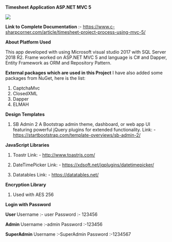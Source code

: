 # 

<b> Timesheet Application ASP.NET MVC 5</b>

<img src="/Online-Timesheet.png">

<b>Link to Complete Documentation</b> :- https://www.c-sharpcorner.com/article/timesheet-project-process-using-mvc-5/

<b>About Platform Used </b>

This app developed with using Microsoft visual studio 2017 with SQL Server 2018 R2.
Frame worked on ASP.NET MVC 5 and language is C# and Dapper, Entity Framework as ORM and Repository Pattern.



<b>External packages which are used in this Project</b>
I have also added some packages from NuGet, here is the list:
1.	CaptchaMvc
2.	ClosedXML
3.	Dapper
4.	ELMAH

<b>Design Templates</b>
1.	SB Admin 2
A Bootstrap admin theme, dashboard, or web app UI featuring powerful jQuery plugins for extended functionality.
Link: - https://startbootstrap.com/template-overviews/sb-admin-2/  

<b>JavaScript Libraries</b>
1.	Toastr 
      Link: - http://www.toastrjs.com/ 
      
2.	DateTimePicker
Link: - https://xdsoft.net/jqplugins/datetimepicker/

3.	Datatables 
Link: - https://datatables.net/ 

<b>Encryption Library</b>
1.	Used with AES 256

<b> Login with Password </b>

<b> User </b>
Username :- user 
Password :- 123456

<b> Admin </b>
Username :-admin 
Password :-123456

<b> SuperAdmin </b>
Username :-SuperAdmin
Password :-1234567




